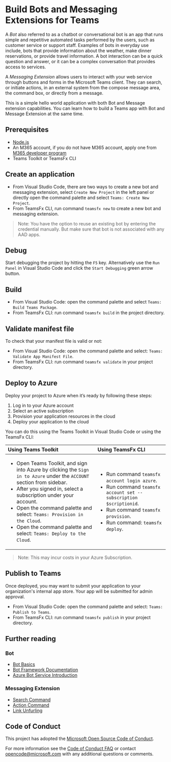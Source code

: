 # Build Bots and Messaging Extensions for Teams

A *Bot* also referred to as a chatbot or conversational bot is an app that runs simple and repetitive automated tasks performed by the users, such as customer service or support staff. Examples of bots in everyday use include, bots that provide information about the weather, make dinner reservations, or provide travel information. A bot interaction can be a quick question and answer, or it can be a complex conversation that provides access to services.

A *Messaging Extension* allows users to interact with your web service through buttons and forms in the Microsoft Teams client. They can search, or initiate actions, in an external system from the compose message area, the command box, or directly from a message. 

This is a simple hello world application with both Bot and Message extension capabilities. You can learn how to build a Teams app with Bot and Message Extension at the same time.

## Prerequisites

* [Node.js](https://nodejs.org/en/)
* An M365 account, if you do not have M365 account, apply one from [M365 developer program](https://developer.microsoft.com/en-us/microsoft-365/dev-program)
* Teams Toolkit or TeamsFx CLI

## Create an application 

* From Visual Studio Code, there are two ways to create a new bot and messaging extension, select `Create New Project` in the left panel or directly open the command palette and select `Teams: Create New Project`.
* From TeamsFx CLI, run command `teamsfx new` to create a new bot and messaging extension.
> Note: You have the option to reuse an existing bot by entering the credential manually. But make sure that bot is not associated with any AAD apps.

## Debug

Start debugging the project by hitting the `F5` key. Alternatively use the `Run Panel` in Visual Studio Code and click the `Start Debugging` green arrow button.

## Build

* From Visual Studio Code: open the command palette and select `Teams: Build Teams Package`.
* From TeamsFx CLI: run command `teamsfx build` in the project directory.

## Validate manifest file

To check that your manifest file is valid or not:
* From Visual Studio Code: open the command palette and select: `Teams: Validate App Manifest File`.
* From TeamsFx CLI: run command `teamsfx validate` in your project directory.

## Deploy to Azure

Deploy your project to Azure when it’s ready by following these steps:

1. Log in to your Azure account
2. Select an active subscription
3. Provision your application resources in the cloud
4. Deploy your application to the cloud

You can do this using the Teams Toolkit in Visual Studio Code or using the TeamsFx CLI:

| Using Teams Toolkit| Using TeamsFx CLI|
| :------------------| :----------------|
| <ul><li>Open Teams Toolkit, and sign into Azure by clicking the `Sign in to Azure` under the `ACCOUNT` section from sidebar.</li> <li>After you signed in, select a subscription under your account.</li><li>Open the command palette and select: `Teams: Provision in the Cloud`.</li><li>Open the command palette and select: `Teams: Deploy to the Cloud`.</li></ul>  | <ul> <li>Run command `teamsfx account login azure`.</li> <li>Run command `teamsfx account set --subscription $scriptionid`.</li> <li> Run command `teamsfx provision`.</li> <li>Run command: `teamsfx deploy`. </li></ul>|

>Note: This may incur costs in your Azure Subscription.

## Publish to Teams

Once deployed, you may want to submit your application to your organization's internal app store. Your app will be submitted for admin approval.

* From Visual Studio Code: open the command palette and select: `Teams: Publish to Teams`.
* From TeamsFx CLI: run command `teamsfx publish` in your project directory.


## Further reading

### Bot
* [Bot Basics](https://docs.microsoft.com/azure/bot-service/bot-builder-basics?view=azure-bot-service-4.0)
* [Bot Framework Documentation](https://docs.botframework.com/)
* [Azure Bot Service Introduction](https://docs.microsoft.com/azure/bot-service/bot-service-overview-introduction?view=azure-bot-service-4.0)

### Messaging Extension
* [Search Command](https://docs.microsoft.com/en-us/microsoftteams/platform/messaging-extensions/how-to/search-commands/define-search-command)
* [Action Command](https://docs.microsoft.com/en-us/microsoftteams/platform/messaging-extensions/how-to/action-commands/define-action-command)
* [Link Unfurling](https://docs.microsoft.com/en-us/microsoftteams/platform/messaging-extensions/how-to/link-unfurling?tabs=dotnet)

## Code of Conduct

This project has adopted the [Microsoft Open Source Code of Conduct](https://opensource.microsoft.com/codeofconduct/).

For more information see the [Code of Conduct FAQ](https://opensource.microsoft.com/codeofconduct/faq/) or
contact [opencode@microsoft.com](mailto:opencode@microsoft.com) with any additional questions or comments.